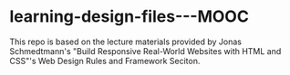# learning-design-files---MOOC

This repo is based on the lecture materials provided by Jonas Schmedtmann's "Build Responsive Real-World Websites with HTML and CSS"'s Web Design Rules and Framework Seciton.
